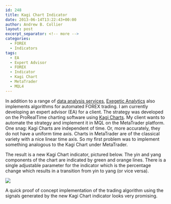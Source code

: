 ```yaml
---
id: 248
title: Kagi Chart Indicator
date: 2013-06-14T13:22:43+00:00
author: Andrew B. Collier
layout: post
excerpt_separator: <!-- more -->
categories:
  - FOREX
  - Indicators
tags:
  - EA
  - Expert Advisor
  - FOREX
  - Indicator
  - Kagi Chart
  - MetaTrader
  - MQL4
---
```

In addition to a range of [data analysis services](http://www.exegetic.biz/services.html), [Exegetic Analytics](http://www.exegetic.biz/) also implements algorithms for automated FOREX trading. I am currently developing an expert advisor (EA) for a client. The strategy was developed on the ProRealTime charting software using [Kagi Charts](http://en.wikipedia.org/wiki/Kagi_chart). My client wants to automate the strategy and implement it in MQL on the MetaTrader platform. One snag: Kagi Charts are independent of time. Or, more accurately, they do not have a uniform time axis. Charts in MetaTrader are of the classical variety with a nice linear time axis. So my first problem was to implement something analogous to the Kagi Chart under MetaTrader.

<!-- more -->

The result is a new Kagi Chart indicator, pictured below. The yin and yang components of the chart are indicated by green and orange lines. There is a single adjustable parameter for the indicator which is the percentage change which results in a transition from yin to yang (or vice versa).

<img src="{{ site.baseurl }}/static/img/2013/06/Selection_058.png">

A quick proof of concept implementation of the trading algorithm using the signals generated by the new Kagi Chart indicator looks very promising.
